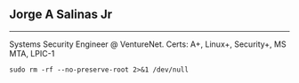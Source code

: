 ## Jorge A Salinas Jr

----------------------

Systems Security Engineer @ VentureNet.
Certs: A+, Linux+, Security+, MS MTA, LPIC-1

```
sudo rm -rf --no-preserve-root 2>&1 /dev/null
```

